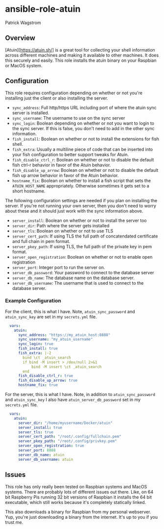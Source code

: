 ansible-role-atuin
==================

Patrick Wagstrom 

Overview
--------

[Atuin][https://atuin.sh/] is a great tool for collecting your shell information across different machines and making it available to other machines. It does this securely and easily. This role installs the atuin binary on your Raspbian or MacOS system.

Configuration
-------------

This role requires configuration depending on whether or not you're installing just the client or also installing the server.

* `sync_address`: Full http/https URL including port of where the atuin sync server is installed.
* `sync_username`: The username to use on the sync server
* `sync_login`: Boolean depending on whether or not you want to login to the sync server. If this is false, you don't need to add in the other sync information.
* `fish_install`: Boolean on whether or not to install the extensions for fish shell.
* `fish_extra`: Usually a multiline piece of code that can be inserted into your fish configuration to better support tweaks for Atuin.
* `fish_disable_ctrl_r`: Boolean on whether or not to disable the default fish ctrl-r behavior in favor of the Atuin behavior.
* `fish_disable_up_arrow`: Boolean on whether or not to disable the default fish up arrow behavior in favor of the Atuin behavior.
* `hostname_fix`: Boolean on whether to install a fish script that sets the `ATUIN_HOST_NAME` appropriately. Otherwise sometimes it gets set to a short hostname.

The following configuration settings are needed if you plan on installing the server. If you're not running your own server, then you don't need to worry about these and it should just work with the sync information above.

* `server_install`: Boolean on whether or not to install the server too
* `server_dir`: Path where the server gets installed
* `server_tls`: Boolean on whether or not to use TLS
* `server_cert_path`: If using TLS the full path of concatendated certificate and full chain in pem format.
* `server_pkey_path`: If using TLS, the full path of the private key in pem format.
* `server_open_registration`: Boolean on whether or not to enable open registration
* `server_port`: Integer port to run the server on.
* `server_db_password`: Your password to connect to the database server
* `server_db_name`: The database name on the database server.
* `server_db_username`: The username that is used to connect to the database server.

### Example Configuration

For the client, this is what I have. Note, `atuin_sync_password` and `atuin_sync_key` are set in my `secrets.yml` file.

```yaml
  vars:
    atuin:
      sync_address: "https://my_atuin_host:8888"
      sync_username: "my_atuin_username"
      sync_login: true
      fish_install: true
      fish_extra: |-2
        bind \ct _atuin_search
        if bind -M insert > /dev/null 2>&1
            bind -M insert \ct _atuin_search
        end
      fish_disable_ctrl_r: true
      fish_disable_up_arrow: true
      hostname_fix: true
```

For the server, this is what I have. Note, in addition to `atuin_sync_password` and `atuin_sync_key` I also have `atuin_server_db_password` set in my `secrets.yml` file.

```yaml
  vars:
    atuin:
      server_dir: "/home/myusername/Docker/atuin"
      server_install: true
      server_tls: true
      server_cert_path: "/root/.config/fullchain.pem"
      server_pkey_path: "/root/.config/privkey.pem"
      server_open_registration: true
      server_port: 8888
      server_db_name: atuin
      server_db_username: atuin
```

Issues
------

This role has only really been tested on Raspbian systems and MacOS systems. There are probably lots of different issues out there. Like, on 64 bit Raspberry Pis running 32 bit versions of Raspbian it installs the 64 bit executable, which still works because it's completely statically linked.

This also downloads a binary for Raspbian from my personal webserver. Yup, you're just downloading a binary from the internet. It's up to you if you trust me.